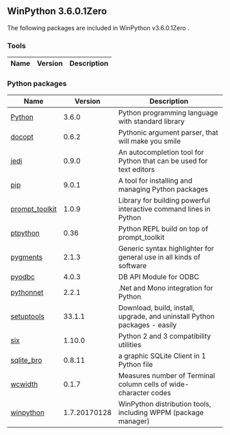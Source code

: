 ## WinPython 3.6.0.1Zero 

The following packages are included in WinPython v3.6.0.1Zero .

### Tools

Name | Version | Description
-----|---------|------------


### Python packages

Name | Version | Description
-----|---------|------------
[Python](http://www.python.org/) | 3.6.0 | Python programming language with standard library
[docopt](http://pypi.python.org/pypi/docopt) | 0.6.2 | Pythonic argument parser, that will make you smile
[jedi](http://pypi.python.org/pypi/jedi) | 0.9.0 | An autocompletion tool for Python that can be used for text editors
[pip](http://pypi.python.org/pypi/pip) | 9.0.1 | A tool for installing and managing Python packages
[prompt_toolkit](http://pypi.python.org/pypi/prompt_toolkit) | 1.0.9 | Library for building powerful interactive command lines in Python
[ptpython](http://pypi.python.org/pypi/ptpython) | 0.36 | Python REPL build on top of prompt_toolkit
[pygments](http://pygments.org) | 2.1.3 | Generic syntax highlighter for general use in all kinds of software
[pyodbc](http://pypi.python.org/pypi/pyodbc) | 4.0.3 | DB API Module for ODBC
[pythonnet](http://pypi.python.org/pypi/pythonnet) | 2.2.1 | .Net and Mono integration for Python
[setuptools](http://pypi.python.org/pypi/setuptools) | 33.1.1 | Download, build, install, upgrade, and uninstall Python packages - easily
[six](http://pypi.python.org/pypi/six) | 1.10.0 | Python 2 and 3 compatibility utilities
[sqlite_bro](http://pypi.python.org/pypi/sqlite_bro) | 0.8.11 | a graphic SQLite Client in 1 Python file
[wcwidth](http://pypi.python.org/pypi/wcwidth) | 0.1.7 | Measures number of Terminal column cells of wide-character codes
[winpython](http://winpython.github.io/) | 1.7.20170128 | WinPython distribution tools, including WPPM (package manager)